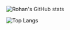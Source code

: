 ![Rohan's GitHub stats](https://github-readme-stats.vercel.app/api?username=BabyWipes030&count_private=true&theme=dark&show_icons=true)

![Top Langs](https://github-readme-stats.vercel.app/api/top-langs/?username=BabyWipes030&theme=dark)
